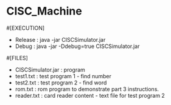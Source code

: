 # CISC_Machine

#[EXECUTION]
* Release : java -jar CISCSimulator.jar
* Debug : java -jar -Ddebug=true CISCSimulator.jar

#[FILES]
* CISCSimulator.jar : program
* test1.txt : test program 1 - find number
* test2.txt : test program 2 - find word
* rom.txt : rom program to demonstrate part 3 instructions.
* reader.txt : card reader content - text file for test program 2


